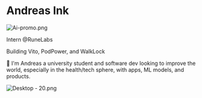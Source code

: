 # Andreas Ink

![Ai-promo.png](https://res.craft.do/user/full/23a03a79-af5e-1af9-b4ff-27170389b6b1/doc/2596E6C3-4F18-4526-AE4C-01E968C801CB/98BEAFE3-2684-475B-AAAD-3365A04EF312_2/Cs4eQvPpyjPlAakM6nVPqyV8fTgbiJWfN5GLHopxWdMz/Ai-promo.png)

Intern @RuneLabs

Building Vito, PodPower, and WalkLock

👋 I'm Andreas a university student and software dev looking to improve the world, especially in the health/tech sphere, with apps, ML models, and products.

![Desktop - 20.png](https://res.craft.do/user/full/23a03a79-af5e-1af9-b4ff-27170389b6b1/doc/2596E6C3-4F18-4526-AE4C-01E968C801CB/CF52CACF-293A-49C7-A0C3-0D9F025F8B21_2/vIAk4WDHNcic8cCHPydre5nx4ujI9Sy7ZuQxlYqdVMcz/Desktop%20-%2020.png)
